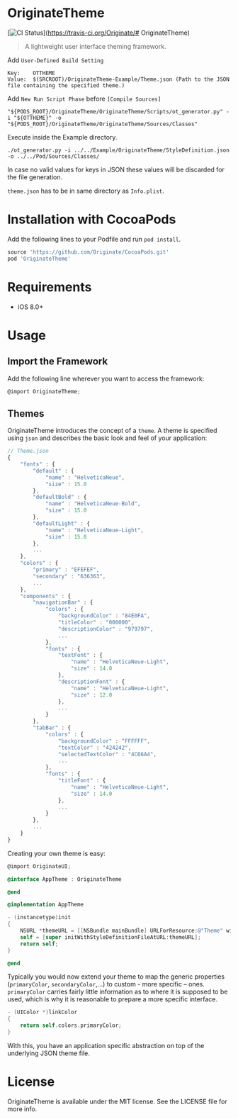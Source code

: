 # OriginateTheme
[![CI Status](http://img.shields.io/travis/Originate/OriginateUI.svg?style=flat)](https://travis-ci.org/Originate/# OriginateTheme)

> A lightweight user interface theming framework.

Add `User-Defined Build Setting`
```
Key: 	OTTHEME
Value: 	$(SRCROOT)/OriginateTheme-Example/Theme.json (Path to the JSON file containing the specified theme.)
```

Add `New Run Script Phase` before `[Compile Sources]`
```
"${PODS_ROOT}/OriginateTheme/OriginateTheme/Scripts/ot_generator.py" -i "${OTTHEME}" -o "${PODS_ROOT}/OriginateTheme/OriginateTheme/Sources/Classes"
```

Execute inside the Example directory.
```
./ot_generator.py -i ../../Example/OriginateTheme/StyleDefinition.json -o ../../Pod/Sources/Classes/
```

In case no valid values for keys in JSON these values will be discarded for the file generation.

`theme.json` has to be in same directory as `Info.plist`.

# Installation with CocoaPods
Add the following lines to your Podfile and run `pod install`.

```ruby
source 'https://github.com/Originate/CocoaPods.git'
pod 'OriginateTheme'
```

# Requirements
- iOS 8.0+

# Usage

## Import the Framework

Add the following line wherever you want to access the framework:
```objective-c
@import OriginateTheme;
```

## Themes

OriginateTheme introduces the concept of a `theme`. A theme is specified using `json` and describes the basic look and feel of your application:

```javascript
// Theme.json
{
    "fonts" : {
        "default" : {
            "name" : "HelveticaNeue",
            "size" : 15.0
        },
        "defaultBold" : {
            "name" : "HelveticaNeue-Bold",
            "size" : 15.0
        },
        "defaultLight" : {
            "name" : "HelveticaNeue-Light",
            "size" : 15.0
        },
        ...
    },
    "colors" : {
        "primary" : "EFEFEF",
        "secondary" : "636363",
        ...
    },
    "components" : {
        "navigationBar" : {
            "colors" : {
                "backgroundColor" : "84E0FA",
                "titleColor" : "000000",
                "descriptionColor" : "979797",
                ...
            },
            "fonts" : {
                "textFont" : {
                    "name" : "HelveticaNeue-Light",
                    "size" : 14.0
                },
                "descriptionFont" : {
                    "name" : "HelveticaNeue-Light",
                    "size" : 12.0
                },
                ...
            }              
        },
        "tabBar" : {
            "colors" : {
                "backgroundColor" : "FFFFFF",
                "textColor" : "424242",
                "selectedTextColor" : "4C66A4",
                ...
            },
            "fonts" : {
                "titleFont" : {
                    "name" : "HelveticaNeue-Light",
                    "size" : 14.0
                },
                ...
            }            
        },
        ...
    }
}
```

Creating your own theme is easy:

```objective-c
@import OriginateUI;

@interface AppTheme : OriginateTheme

@end

@implementation AppTheme

- (instancetype)init
{
    NSURL *themeURL = [[NSBundle mainBundle] URLForResource:@"Theme" withExtension:@"json"];
    self = [super initWithStyleDefinitionFileAtURL:themeURL];
    return self;
}

@end
```

Typically you would now extend your theme to map the generic properties (`primaryColor`, `secondaryColor`,…) to custom - more specific – ones. `primaryColor` carries fairly little information as to where it is supposed to be used, which is why it is reasonable to prepare a more specific interface.

```objective-c
- (UIColor *)linkColor
{
    return self.colors.primaryColor;
}
```

With this, you have an application specific abstraction on top of the  underlying JSON theme file.

# License
OriginateTheme is available under the MIT license. See the LICENSE file for more info.
